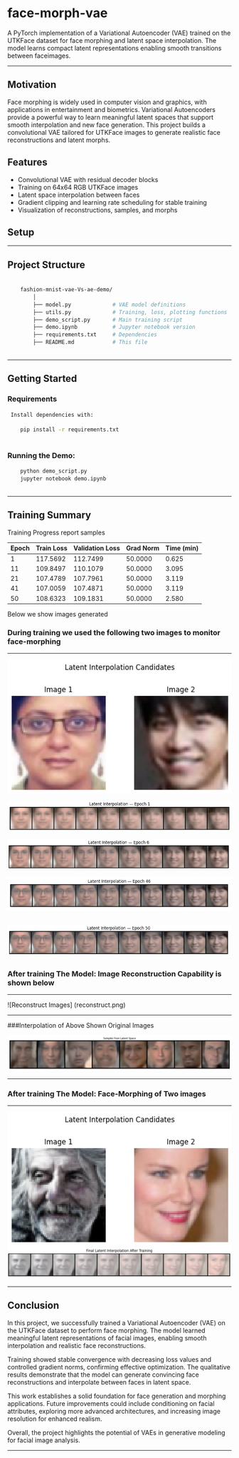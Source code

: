 # face-morph-vae

A PyTorch implementation of a Variational Autoencoder (VAE) trained on the UTKFace dataset for face morphing and latent
space interpolation. The model learns compact latent representations enabling smooth transitions between faceimages.

---

## Motivation

Face morphing is widely used in computer vision and graphics, with applications in entertainment and biometrics.
Variational Autoencoders provide a powerful way to learn meaningful latent spaces that support smooth interpolation
and new face generation. This project builds a convolutional VAE tailored for UTKFace images to generate realistic face
reconstructions and latent morphs.

## Features

- Convolutional VAE with residual decoder blocks  
- Training on 64x64 RGB UTKFace images  
- Latent space interpolation between faces  
- Gradient clipping and learning rate scheduling for stable training  
- Visualization of reconstructions, samples, and morphs  

## Setup
---

##  Project Structure

```bash

    fashion-mnist-vae-Vs-ae-demo/
        │
        ├── model.py             # VAE model definitions
        ├── utils.py             # Training, loss, plotting functions
        ├── demo_script.py       # Main training script
        ├── demo.ipynb           # Jupyter notebook version
        ├── requirements.txt     # Dependencies
        ├── README.md            # This file
        
```
---


## Getting Started

### Requirements

```bash
 Install dependencies with:

    pip install -r requirements.txt
    
```
 ### Running the Demo:
 ```bash
     python demo_script.py
     jupyter notebook demo.ipynb
     
```
---

## Training Summary

Training Progress report samples

| Epoch | Train Loss | Validation Loss | Grad Norm | Time (min) |
|-------|------------|-----------------|-----------|------------|
| 1     | 117.5692   | 112.7499        | 50.0000   | 0.625      |
| 11    | 109.8497   | 110.1079        | 50.0000   | 3.095      |
| 21    | 107.4789   | 107.7961        | 50.0000   | 3.119      |
| 41    | 107.0059   | 107.4871        | 50.0000   | 3.119      |
| 50    | 108.6323   | 109.1831        | 50.0000   | 2.580      |


Below we show images generated 

### During training we used the following two images to monitor face-morphing

---
![Input images](input_images.png)

![Epoch 1](interpolation_epoch_1.png)

![Epoch 6](interpolation_epoch_6.png)

![Epoch 46](interpolation_epoch_46.png)

![Epoch 50](interpolation_epoch_50.png)
---

### After training The Model: Image Reconstruction Capability is shown below

---
![Reconstruct Images] (reconstruct.png)

---

###Interpolation of Above Shown Original Images

![Reconstruct Interpolation](reconstruct_interpolate.png)

---

### After training The Model: Face-Morphing of Two images

---

![After Training](after_training_interpolate.png)
![Interpolation of above images](interpolate_after_training.png)

---


## Conclusion

In this project, we successfully trained a Variational Autoencoder (VAE) on the UTKFace dataset to perform face morphing.
The model learned meaningful latent representations of facial images, enabling smooth interpolation and realistic face
reconstructions.

Training showed stable convergence with decreasing loss values and controlled gradient norms, confirming effective optimization.
The qualitative results demonstrate that the model can generate convincing face reconstructions and interpolate between
faces in latent space.

This work establishes a solid foundation for face generation and morphing applications. Future improvements could include
conditioning on facial attributes, exploring more advanced architectures, and increasing image resolution for enhanced
realism.

Overall, the project highlights the potential of VAEs in generative modeling for facial image analysis.

---
